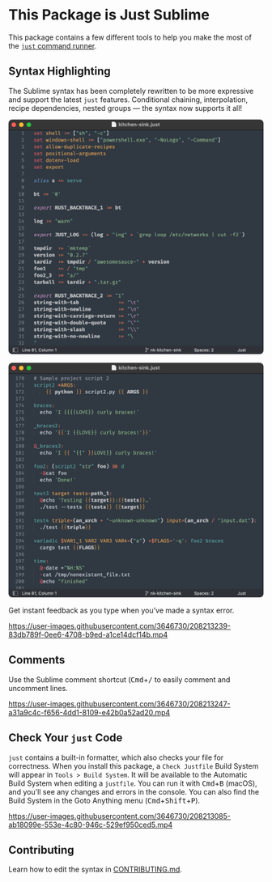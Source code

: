 # This Package is Just Sublime

This package contains a few different tools to help you make the most of the [`just` command runner](https://just.systems).

## Syntax Highlighting

The Sublime syntax has been completely rewritten to be more expressive and support the latest `just` features. Conditional chaining, interpolation, recipe dependencies, nested groups — the syntax now supports it all!

![settings_variables](assets/settings_variables.png)

![interpolation](assets/interpolation.png)

Get instant feedback as you type when you’ve made a syntax error.

https://user-images.githubusercontent.com/3646730/208213239-83db789f-0ee6-4708-b9ed-a1ce14dcf14b.mp4


## Comments

Use the Sublime comment shortcut (<kbd>Cmd</kbd>+<kbd>/</kbd> to easily comment and uncomment lines.

https://user-images.githubusercontent.com/3646730/208213247-a31a9c4c-f656-4dd1-8109-e42b0a52ad20.mp4


## Check Your `just` Code

`just` contains a built-in formatter, which also checks your file for correctness. When you install this package, a `Check Justfile` Build System will appear in `Tools > Build System`. It will be available to the Automatic Build System when editing a `justfile`. You can run it with <kbd>Cmd</kbd>+<kbd>B</kbd> (macOS), and you'll see any changes and errors in the console. You can also find the Build System in the Goto Anything menu (<kbd>Cmd</kbd>+<kbd>Shift</kbd>+<kbd>P</kbd>).

https://user-images.githubusercontent.com/3646730/208213085-ab18099e-553e-4c80-946c-529ef950ced5.mp4


## Contributing

Learn how to edit the syntax in [CONTRIBUTING.md](CONTRIBUTING.md).

